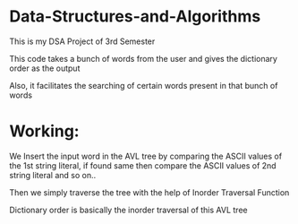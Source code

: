 # Data-Structures-and-Algorithms
This is my DSA Project of 3rd Semester

This code takes a bunch of words from the user and gives the dictionary order as the output

Also, it facilitates the searching of certain words present in that bunch of words


# Working:
We Insert the input word in the AVL tree by comparing the ASCII values of the 1st string literal, if found same then compare the ASCII values of 2nd string literal and so on..

Then we simply traverse the tree with the help of Inorder Traversal Function 

Dictionary order is basically the inorder traversal of this AVL tree

